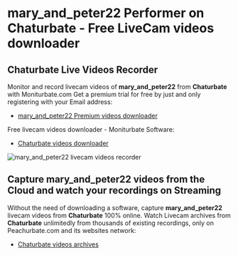 # mary_and_peter22 Performer on Chaturbate - Free LiveCam videos downloader

## Chaturbate Live Videos Recorder

Monitor and record livecam videos of **mary_and_peter22** from **Chaturbate** with Moniturbate.com
Get a premium trial for free by just and only registering with your Email address:
* [mary_and_peter22 Premium videos downloader](https://moniturbate.com/request-demo-licence-key.html)

Free livecam videos downloader - Moniturbate Software:
* [Chaturbate videos downloader](https://moniturbate.com/moniturbate-download-software.html)

![mary_and_peter22 livecam videos recorder](https://peachurnet.com/templates/moniturbate-software.png)


## Capture mary_and_peter22 videos from the Cloud and watch your recordings on Streaming

Without the need of downloading a software, capture **mary_and_peter22** livecam videos from **Chaturbate** 100% online.
Watch Livecam archives from **Chaturbate** unlimitedly from thousands of existing recordings, only on Peachurbate.com and its websites network:
* [Chaturbate videos archives](https://peachurnet.com/)